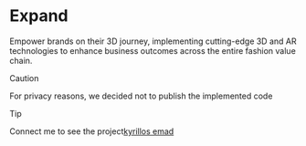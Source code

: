# Expand
Empower brands on their 3D journey, implementing cutting-edge 3D and AR technologies to enhance business outcomes across the entire fashion value chain.

> [!CAUTION]
>For privacy reasons, we decided not to publish the implemented code

> [!TIP]
> Connect me to see the project[kyrillos emad](mailto:kyrillos.e.zakaria@gmail.com?subject=[GitHub_Expand]%20Source%20Han%20Sans)
